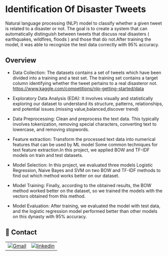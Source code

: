 
# Identification Of Disaster Tweets

Natural language processing (NLP) model to classify whether a given tweet is related to a disaster or not. The goal is to create a system that can automatically distinguish between tweets that discuss real disasters ( earthquakes, wildfires, floods ) and those that do not.After training the model, it was able to recognize the test data correctly with 95% accuracy.



## Overview

- Data Collection:
    The datasets contains a set of tweets which have been divided into a training and a test set. The training set contains a target column identifying whether the tweet pertains to a real disasteror not.
    https://www.kaggle.com/competitions/nlp-getting-started/data


- Exploratory Data Analysis (EDA):
    It involves visually and statistically exploring our dataset to understand its structure, patterns, relationships, and potential issues.(missing value,balanced,discover trend)
- Data Preprocessing:
    Clean and preprocess the text data. This typically involves tokenization, removing special characters, converting text to lowercase, and removing stopwords.
- Feature extraction:
    Transform the processed text data into numerical features that can be used by ML model Some common techniques for text feature extraction.In this project, we applied BOW and TF-IDF models on train and test datasets.
- Model Selection:
    In this project, we evaluated three models Logistic Regression, Naive Bayes and SVM on two BOW and TF-IDF methods to find out which method works better on our dataset.
- Model Training:
    Finally, according to the obtained results, the BOW method worked better on the dataset, so we trained the models with the vectors obtained from this method.
- Model Evaluation:
    After training, we evaluated the model with test data, and the logistic regression model performed better than other models on this dynasty with 95% accuracy.



## 🔗 Contact

|||
|-|-|
[![Gmail](https://img.shields.io/badge/Gmail-D14836?style=for-the-badge&logo=gmail&logoColor=white)](mailto:m.moeini67@gmail.com) |[![linkedin](https://img.shields.io/badge/linkedin-0A66C2?style=for-the-badge&logo=linkedin&logoColor=white)](https://www.linkedin.com/in/mina-moeini)


